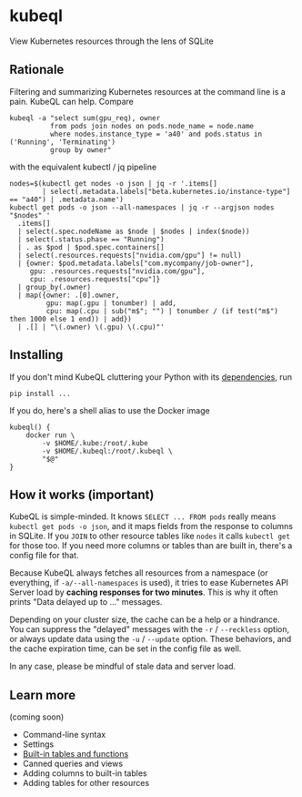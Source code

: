 # kubeql
View Kubernetes resources through the lens of SQLite

## Rationale

Filtering and summarizing Kubernetes resources at the command line is a pain.
KubeQL can help.  Compare

```shell
kubeql -a "select sum(gpu_req), owner
          from pods join nodes on pods.node_name = node.name
          where nodes.instance_type = 'a40' and pods.status in ('Running', 'Terminating')
          group by owner"
```

with the equivalent kubectl / jq pipeline

```shell
nodes=$(kubectl get nodes -o json | jq -r '.items[] 
        | select(.metadata.labels["beta.kubernetes.io/instance-type"] == "a40") | .metadata.name')
kubectl get pods -o json --all-namespaces | jq -r --argjson nodes "$nodes" '
  .items[]
  | select(.spec.nodeName as $node | $nodes | index($node))
  | select(.status.phase == "Running")
  | . as $pod | $pod.spec.containers[]
  | select(.resources.requests["nvidia.com/gpu"] != null)
  | {owner: $pod.metadata.labels["com.mycompany/job-owner"], 
     gpu: .resources.requests["nvidia.com/gpu"], 
     cpu: .resources.requests["cpu"]}
  | group_by(.owner) 
  | map({owner: .[0].owner, 
         gpu: map(.gpu | tonumber) | add, 
         cpu: map(.cpu | sub("m$"; "") | tonumber / (if test("m$") then 1000 else 1 end)) | add})
  | .[] | "\(.owner) \(.gpu) \(.cpu)"'
```

## Installing

If you don't mind KubeQL cluttering your Python with its [dependencies](./requirements.txt), run

```
pip install ...
```

If you do, here's a shell alias to use the Docker image

```shell
kubeql() {
    docker run \
        -v $HOME/.kube:/root/.kube 
        -v $HOME/.kubeql:/root/.kubeql \
        "$@"
}
```

## How it works (important)

KubeQL is simple-minded.  It knows `SELECT ... FROM pods` really means 
`kubectl get pods -o json`, and it maps fields from the response to columns
in SQLite.  If you `JOIN` to other resource tables like `nodes` it calls `kubectl get`
for those too.  If you need more columns or tables than are built in, there's a config file for that.

Because KubeQL always fetches all resources from a namespace (or everything, if 
`-a/--all-namespaces` is used), it tries
to ease Kubernetes API Server load by **caching responses for 
two minutes**.  This is why it often prints "Data delayed up to ..." messages.

Depending on your cluster size, the cache can be a help or a hindrance.
You can suppress the "delayed" messages with the `-r` / `--reckless` option, or
always update data using the `-u` / `--update` option.  These behaviors, and
the cache expiration time, can be set in the config file as well.

In any case, please be mindful of stale data and server load.

## Learn more

(coming soon)

* Command-line syntax
* Settings
* [Built-in tables and functions](./docs/builtins.md)
* Canned queries and views
* Adding columns to built-in tables
* Adding tables for other resources

